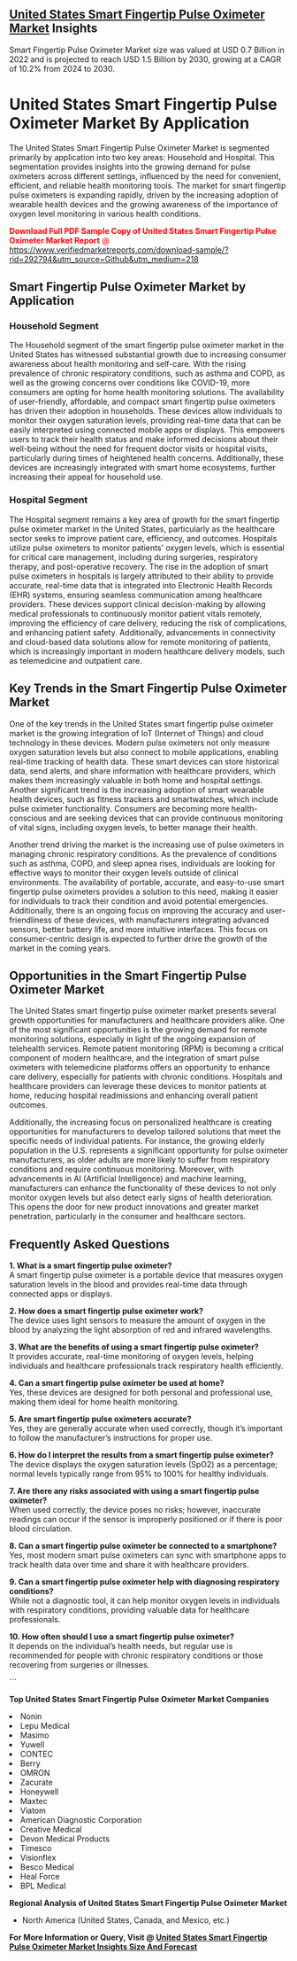 <h2><a href="https://www.verifiedmarketreports.com/download-sample/?rid=292794&amp;utm_source=Github&amp;utm_medium=218" target="_blank">United States Smart Fingertip Pulse Oximeter Market</a> Insights</h2><p>Smart Fingertip Pulse Oximeter Market size was valued at USD 0.7 Billion in 2022 and is projected to reach USD 1.5 Billion by 2030, growing at a CAGR of 10.2% from 2024 to 2030.</p><p> <h1>United States Smart Fingertip Pulse Oximeter Market By Application</h1> <p>The United States Smart Fingertip Pulse Oximeter Market is segmented primarily by application into two key areas: Household and Hospital. This segmentation provides insights into the growing demand for pulse oximeters across different settings, influenced by the need for convenient, efficient, and reliable health monitoring tools. The market for smart fingertip pulse oximeters is expanding rapidly, driven by the increasing adoption of wearable health devices and the growing awareness of the importance of oxygen level monitoring in various health conditions.</p> <p><p><span class=""><span style="color: #ff0000;"><strong>Download Full PDF Sample Copy of United States Smart Fingertip Pulse Oximeter Market Report</strong> @ </span><a href="https://www.verifiedmarketreports.com/download-sample/?rid=292794&amp;utm_source=Github&amp;utm_medium=218" target="_blank">https://www.verifiedmarketreports.com/download-sample/?rid=292794&amp;utm_source=Github&amp;utm_medium=218</a></span></p></p> <h2>Smart Fingertip Pulse Oximeter Market by Application</h2> <h3>Household Segment</h3> <p>The Household segment of the smart fingertip pulse oximeter market in the United States has witnessed substantial growth due to increasing consumer awareness about health monitoring and self-care. With the rising prevalence of chronic respiratory conditions, such as asthma and COPD, as well as the growing concerns over conditions like COVID-19, more consumers are opting for home health monitoring solutions. The availability of user-friendly, affordable, and compact smart fingertip pulse oximeters has driven their adoption in households. These devices allow individuals to monitor their oxygen saturation levels, providing real-time data that can be easily interpreted using connected mobile apps or displays. This empowers users to track their health status and make informed decisions about their well-being without the need for frequent doctor visits or hospital visits, particularly during times of heightened health concerns. Additionally, these devices are increasingly integrated with smart home ecosystems, further increasing their appeal for household use.</p> <h3>Hospital Segment</h3> <p>The Hospital segment remains a key area of growth for the smart fingertip pulse oximeter market in the United States, particularly as the healthcare sector seeks to improve patient care, efficiency, and outcomes. Hospitals utilize pulse oximeters to monitor patients' oxygen levels, which is essential for critical care management, including during surgeries, respiratory therapy, and post-operative recovery. The rise in the adoption of smart pulse oximeters in hospitals is largely attributed to their ability to provide accurate, real-time data that is integrated into Electronic Health Records (EHR) systems, ensuring seamless communication among healthcare providers. These devices support clinical decision-making by allowing medical professionals to continuously monitor patient vitals remotely, improving the efficiency of care delivery, reducing the risk of complications, and enhancing patient safety. Additionally, advancements in connectivity and cloud-based data solutions allow for remote monitoring of patients, which is increasingly important in modern healthcare delivery models, such as telemedicine and outpatient care.</p> <h2>Key Trends in the Smart Fingertip Pulse Oximeter Market</h2> <p>One of the key trends in the United States smart fingertip pulse oximeter market is the growing integration of IoT (Internet of Things) and cloud technology in these devices. Modern pulse oximeters not only measure oxygen saturation levels but also connect to mobile applications, enabling real-time tracking of health data. These smart devices can store historical data, send alerts, and share information with healthcare providers, which makes them increasingly valuable in both home and hospital settings. Another significant trend is the increasing adoption of smart wearable health devices, such as fitness trackers and smartwatches, which include pulse oximeter functionality. Consumers are becoming more health-conscious and are seeking devices that can provide continuous monitoring of vital signs, including oxygen levels, to better manage their health.</p> <p>Another trend driving the market is the increasing use of pulse oximeters in managing chronic respiratory conditions. As the prevalence of conditions such as asthma, COPD, and sleep apnea rises, individuals are looking for effective ways to monitor their oxygen levels outside of clinical environments. The availability of portable, accurate, and easy-to-use smart fingertip pulse oximeters provides a solution to this need, making it easier for individuals to track their condition and avoid potential emergencies. Additionally, there is an ongoing focus on improving the accuracy and user-friendliness of these devices, with manufacturers integrating advanced sensors, better battery life, and more intuitive interfaces. This focus on consumer-centric design is expected to further drive the growth of the market in the coming years.</p> <h2>Opportunities in the Smart Fingertip Pulse Oximeter Market</h2> <p>The United States smart fingertip pulse oximeter market presents several growth opportunities for manufacturers and healthcare providers alike. One of the most significant opportunities is the growing demand for remote monitoring solutions, especially in light of the ongoing expansion of telehealth services. Remote patient monitoring (RPM) is becoming a critical component of modern healthcare, and the integration of smart pulse oximeters with telemedicine platforms offers an opportunity to enhance care delivery, especially for patients with chronic conditions. Hospitals and healthcare providers can leverage these devices to monitor patients at home, reducing hospital readmissions and enhancing overall patient outcomes.</p> <p>Additionally, the increasing focus on personalized healthcare is creating opportunities for manufacturers to develop tailored solutions that meet the specific needs of individual patients. For instance, the growing elderly population in the U.S. represents a significant opportunity for pulse oximeter manufacturers, as older adults are more likely to suffer from respiratory conditions and require continuous monitoring. Moreover, with advancements in AI (Artificial Intelligence) and machine learning, manufacturers can enhance the functionality of these devices to not only monitor oxygen levels but also detect early signs of health deterioration. This opens the door for new product innovations and greater market penetration, particularly in the consumer and healthcare sectors.</p> <h2>Frequently Asked Questions</h2> <p><strong>1. What is a smart fingertip pulse oximeter?</strong><br> A smart fingertip pulse oximeter is a portable device that measures oxygen saturation levels in the blood and provides real-time data through connected apps or displays.</p> <p><strong>2. How does a smart fingertip pulse oximeter work?</strong><br> The device uses light sensors to measure the amount of oxygen in the blood by analyzing the light absorption of red and infrared wavelengths.</p> <p><strong>3. What are the benefits of using a smart fingertip pulse oximeter?</strong><br> It provides accurate, real-time monitoring of oxygen levels, helping individuals and healthcare professionals track respiratory health efficiently.</p> <p><strong>4. Can a smart fingertip pulse oximeter be used at home?</strong><br> Yes, these devices are designed for both personal and professional use, making them ideal for home health monitoring.</p> <p><strong>5. Are smart fingertip pulse oximeters accurate?</strong><br> Yes, they are generally accurate when used correctly, though it’s important to follow the manufacturer’s instructions for proper use.</p> <p><strong>6. How do I interpret the results from a smart fingertip pulse oximeter?</strong><br> The device displays the oxygen saturation levels (SpO2) as a percentage; normal levels typically range from 95% to 100% for healthy individuals.</p> <p><strong>7. Are there any risks associated with using a smart fingertip pulse oximeter?</strong><br> When used correctly, the device poses no risks; however, inaccurate readings can occur if the sensor is improperly positioned or if there is poor blood circulation.</p> <p><strong>8. Can a smart fingertip pulse oximeter be connected to a smartphone?</strong><br> Yes, most modern smart pulse oximeters can sync with smartphone apps to track health data over time and share it with healthcare providers.</p> <p><strong>9. Can a smart fingertip pulse oximeter help with diagnosing respiratory conditions?</strong><br> While not a diagnostic tool, it can help monitor oxygen levels in individuals with respiratory conditions, providing valuable data for healthcare professionals.</p> <p><strong>10. How often should I use a smart fingertip pulse oximeter?</strong><br> It depends on the individual’s health needs, but regular use is recommended for people with chronic respiratory conditions or those recovering from surgeries or illnesses.</p> ```</p><p><strong>Top United States Smart Fingertip Pulse Oximeter Market Companies</strong></p><div data-test-id=""><p><li>Nonin</li><li> Lepu Medical</li><li> Masimo</li><li> Yuwell</li><li> CONTEC</li><li> Berry</li><li> OMRON</li><li> Zacurate</li><li> Honeywell</li><li> Maxtec</li><li> Viatom</li><li> American Diagnostic Corporation</li><li> Creative Medical</li><li> Devon Medical Products</li><li> Timesco</li><li> Visionflex</li><li> Besco Medical</li><li> Heal Force</li><li> BPL Medical</li></p><div><strong>Regional Analysis of&nbsp;United States Smart Fingertip Pulse Oximeter Market</strong></div><ul><li dir="ltr"><p dir="ltr">North America&nbsp;(United States, Canada, and Mexico, etc.)</p></li></ul><p><strong>For More Information or Query, Visit @&nbsp;</strong><strong><a href="https://www.verifiedmarketreports.com/product/smart-fingertip-pulse-oximeter-market/?utm_source=Github&amp;utm_medium=218" target="_blank">United States Smart Fingertip Pulse Oximeter Market Insights Size And Forecast</a></strong></p></div>

